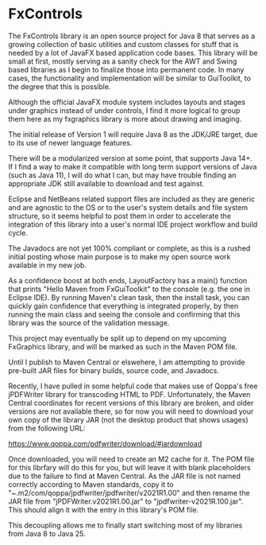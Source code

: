 # FxControls

The FxControls library is an open source project for Java 8 that serves as a growing collection of basic utilities and custom classes for stuff that is needed by a lot of JavaFX based application code bases. This library will be small at first, mostly serving as a sanity check for the AWT and Swing based libraries as I begin to finalize those into permanent code. In many cases, the functionality and implementation will be similar to GuiToolkit, to the degree that this is possible.

Although the official JavaFX module system includes layouts and stages under graphics instead of under controls, I find it more logical to group them here as my fxgraphics library is more about drawing and imaging.

The initial release of Version 1 will require Java 8 as the JDK/JRE target, due to its use of newer language features.

There will be a modularized version at some point, that supports Java 14+. If I find a way to make it compatible with long term support versions of Java (such as Java 11), I will do what I can, but may have trouble finding an appropriate JDK still available to download and test against.

Eclipse and NetBeans related support files are included as they are generic and are agnostic to the OS or to the user's system details and file system structure, so it seems helpful to post them in order to accelerate the integration of this library into a user's normal IDE project workflow and build cycle.

The Javadocs are not yet 100% compliant or complete, as this is a rushed initial posting whose main purpose is to make my open source work available in my new job.

As a confidence boost at both ends, LayoutFactory has a main() function that prints "Hello Maven from FxGuiToolkit" to the console (e.g. the one in Eclipse IDE). By running Maven's clean task, then the install task, you can quickly gain confidence that everything is integrated properly, by then running the main class and seeing the console and confirming that this library was the source of the validation message.

This project may eventually be split up to depend on my upcoming FxGraphics library, and will be marked as such in the Maven POM file.

Until I publish to Maven Central or elswehere, I am attempting to provide pre-built JAR files for binary builds, source code, and Javadocs.

Recently, I have pulled in some helpful code that makes use of Qoppa's free jPDFWriter library for transcoding HTML to PDF. Unfortunately, the Maven Central coordinates for recent versions of this library are broken, and older versions are not available there, so for now you will need to download your own copy of the library JAR (not the desktop product that shows usages) from the following URL:

https://www.qoppa.com/pdfwriter/download/#jardownload

Once downloaded, you will need to create an M2 cache for it. The POM file for this librfary will do this for you, but will leave it with blank placeholders due to the failure to find at Maven Central. As the JAR file is not named correctly according to Maven standards, copy it to "~.m2/com/qoppa/jpdfwriter/jpdfwriter/v2021R1.00" and then rename the JAR file from "jPDFWriter.v2021R1.00.jar" to "jpdfwriter-v2021R.100.jar". This should align it with the entry in this library's POM file.

This decoupling allows me to finally start switching most of my libraries from Java 8 to Java 25.


